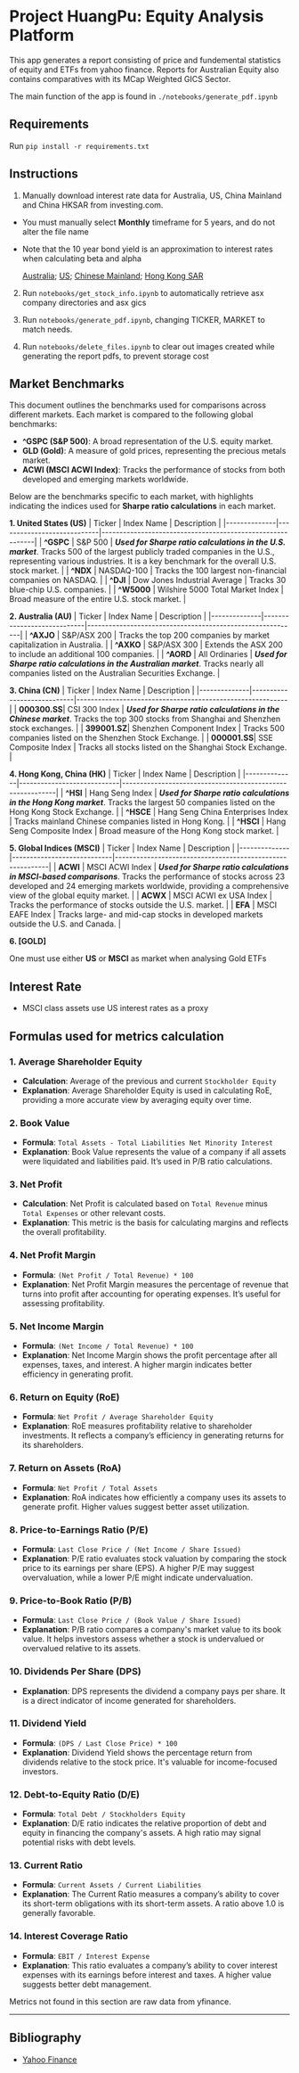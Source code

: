 # Project HuangPu: Equity Analysis Platform

This app generates a report consisting of price and fundemental statistics of equity and ETFs from yahoo finance. Reports for Australian Equity also contains comparatives with its MCap Weighted GICS Sector.

The main function of the app is found in `./notebooks/generate_pdf.ipynb`

## Requirements
Run ```pip install -r requirements.txt```

## Instructions

1. Manually download interest rate data for Australia, US, China Mainland and China HKSAR from investing.com.

* You must manually select **Monthly** timeframe for 5 years, and do not alter the file name

* Note that the 10 year bond yield is an approximation to interest rates when calculating beta and alpha

   [Australia](https://au.investing.com/rates-bonds/australia-10-year-bond-yield-historical-data);
   [US](https://au.investing.com/rates-bonds/u.s.-10-year-bond-yield-historical-data); [Chinese Mainland](https://au.investing.com/rates-bonds/china-10-year-bond-yield-historical-data); [Hong Kong SAR](https://au.investing.com/rates-bonds/hong-kong-10-year-bond-yield-historical-data)


2. Run `notebooks/get_stock_info.ipynb` to automatically retrieve asx company directories and asx gics

3. Run `notebooks/generate_pdf.ipynb`, changing TICKER, MARKET to match needs.

4. Run `notebooks/delete_files.ipynb` to clear out images created while generating the report pdfs, to prevent storage cost

## Market Benchmarks

This document outlines the benchmarks used for comparisons across different markets. Each market is compared to the following global benchmarks:

- **^GSPC (S&P 500)**: A broad representation of the U.S. equity market.
- **GLD (Gold)**: A measure of gold prices, representing the precious metals market.
- **ACWI (MSCI ACWI Index)**: Tracks the performance of stocks from both developed and emerging markets worldwide.

Below are the benchmarks specific to each market, with highlights indicating the indices used for **Sharpe ratio calculations** in each market.



**1. United States (US)**
| Ticker       | Index Name                 | Description                                               |
|--------------|----------------------------|-----------------------------------------------------------|
| **^GSPC**    | S&P 500                    | _**Used for Sharpe ratio calculations in the U.S. market**_. Tracks 500 of the largest publicly traded companies in the U.S., representing various industries. It is a key benchmark for the overall U.S. stock market. |
| **^NDX**     | NASDAQ-100                 | Tracks the 100 largest non-financial companies on NASDAQ. |
| **^DJI**     | Dow Jones Industrial Average | Tracks 30 blue-chip U.S. companies.                      |
| **^W5000**   | Wilshire 5000 Total Market Index | Broad measure of the entire U.S. stock market.          |


**2. Australia (AU)**
| Ticker       | Index Name                 | Description                                               |
|--------------|----------------------------|-----------------------------------------------------------|
| **^AXJO**    | S&P/ASX 200                | Tracks the top 200 companies by market capitalization in Australia. |
| **^AXKO**    | S&P/ASX 300                | Extends the ASX 200 to include an additional 100 companies. |
| **^AORD**    | All Ordinaries             | _**Used for Sharpe ratio calculations in the Australian market**_. Tracks nearly all companies listed on the Australian Securities Exchange. |


**3. China (CN)**
| Ticker       | Index Name                 | Description                                               |
|--------------|----------------------------|-----------------------------------------------------------|
| **000300.SS**| CSI 300 Index              | _**Used for Sharpe ratio calculations in the Chinese market**_. Tracks the top 300 stocks from Shanghai and Shenzhen stock exchanges. |
| **399001.SZ**| Shenzhen Component Index   | Tracks 500 companies listed on the Shenzhen Stock Exchange. |
| **000001.SS**| SSE Composite Index        | Tracks all stocks listed on the Shanghai Stock Exchange.  |


**4. Hong Kong, China (HK)**
| Ticker       | Index Name                 | Description                                               |
|--------------|----------------------------|-----------------------------------------------------------|
| **^HSI**     | Hang Seng Index            | _**Used for Sharpe ratio calculations in the Hong Kong market**_. Tracks the largest 50 companies listed on the Hong Kong Stock Exchange. |
| **^HSCE**    | Hang Seng China Enterprises Index | Tracks mainland Chinese companies listed in Hong Kong. |
| **^HSCI**    | Hang Seng Composite Index  | Broad measure of the Hong Kong stock market.             |


**5. Global Indices (MSCI)**
| Ticker       | Index Name                 | Description                                               |
|--------------|----------------------------|-----------------------------------------------------------|
| **ACWI**     | MSCI ACWI Index            | _**Used for Sharpe ratio calculations in MSCI-based comparisons**_. Tracks the performance of stocks across 23 developed and 24 emerging markets worldwide, providing a comprehensive view of the global equity market. |
| **ACWX**     | MSCI ACWI ex USA Index     | Tracks the performance of stocks outside the U.S. market. |
| **EFA**      | MSCI EAFE Index            | Tracks large- and mid-cap stocks in developed markets outside the U.S. and Canada. |

**6. [GOLD]**

One must use either **US** or **MSCI** as market when analysing Gold ETFs

## Interest Rate
- MSCI class assets use US interest rates as a proxy

## Formulas used for metrics calculation

### 1. **Average Shareholder Equity**
   - **Calculation**: Average of the previous and current `Stockholder Equity`
   - **Explanation**: Average Shareholder Equity is used in calculating RoE, providing a more accurate view by averaging equity over time.

### 2. **Book Value**
   - **Formula**: `Total Assets - Total Liabilities Net Minority Interest`
   - **Explanation**: Book Value represents the value of a company if all assets were liquidated and liabilities paid. It’s used in P/B ratio calculations.

### 3. **Net Profit**
   - **Calculation**: Net Profit is calculated based on `Total Revenue` minus `Total Expenses` or other relevant costs.
   - **Explanation**: This metric is the basis for calculating margins and reflects the overall profitability.

### 4. **Net Profit Margin**
   - **Formula**: `(Net Profit / Total Revenue) * 100`
   - **Explanation**: Net Profit Margin measures the percentage of revenue that turns into profit after accounting for operating expenses. It’s useful for assessing profitability.

### 5. **Net Income Margin**
   - **Formula**: `(Net Income / Total Revenue) * 100`
   - **Explanation**: Net Income Margin shows the profit percentage after all expenses, taxes, and interest. A higher margin indicates better efficiency in generating profit.

### 6. **Return on Equity (RoE)**
   - **Formula**: `Net Profit / Average Shareholder Equity`
   - **Explanation**: RoE measures profitability relative to shareholder investments. It reflects a company’s efficiency in generating returns for its shareholders.

### 7. **Return on Assets (RoA)**
   - **Formula**: `Net Profit / Total Assets`
   - **Explanation**: RoA indicates how efficiently a company uses its assets to generate profit. Higher values suggest better asset utilization.

### 8. **Price-to-Earnings Ratio (P/E)**
   - **Formula**: `Last Close Price / (Net Income / Share Issued)`
   - **Explanation**: P/E ratio evaluates stock valuation by comparing the stock price to its earnings per share (EPS). A higher P/E may suggest overvaluation, while a lower P/E might indicate undervaluation.

### 9. **Price-to-Book Ratio (P/B)**
   - **Formula**: `Last Close Price / (Book Value / Share Issued)`
   - **Explanation**: P/B ratio compares a company's market value to its book value. It helps investors assess whether a stock is undervalued or overvalued relative to its assets.

### 10. **Dividends Per Share (DPS)**
   - **Explanation**: DPS represents the dividend a company pays per share. It is a direct indicator of income generated for shareholders.

### 11. **Dividend Yield**
   - **Formula**: `(DPS / Last Close Price) * 100`
   - **Explanation**: Dividend Yield shows the percentage return from dividends relative to the stock price. It's valuable for income-focused investors.

### 12. **Debt-to-Equity Ratio (D/E)**
   - **Formula**: `Total Debt / Stockholders Equity`
   - **Explanation**: D/E ratio indicates the relative proportion of debt and equity in financing the company's assets. A high ratio may signal potential risks with debt levels.

### 13. **Current Ratio**
   - **Formula**: `Current Assets / Current Liabilities`
   - **Explanation**: The Current Ratio measures a company’s ability to cover its short-term obligations with its short-term assets. A ratio above 1.0 is generally favorable.

### 14. **Interest Coverage Ratio**
   - **Formula**: `EBIT / Interest Expense`
   - **Explanation**: This ratio evaluates a company’s ability to cover interest expenses with its earnings before interest and taxes. A higher value suggests better debt management.

Metrics not found in this section are raw data from yfinance.

---

## Bibliography

- [Yahoo Finance](https://au.finance.yahoo.com/)